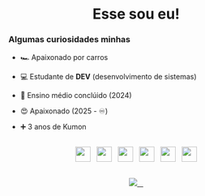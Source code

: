 <h1 align="center">Esse sou eu!</h1>
<div>


<h3>Algumas curiosidades minhas</h3>

  -  🏎️ Apaixonado por carros

  -  💻 Estudante de **DEV** (desenvolvimento de sistemas)

  -  🏫 Ensino médio conclúido (2024)

  -  😍 Apaixonado (2025 - ♾️)

  -  ➕ 3 anos de Kumon 
</div>

##
<p align="center">
  <img src="https://cdn.jsdelivr.net/gh/devicons/devicon@latest/icons/html5/html5-original.svg" width="30px"/>&nbsp;&nbsp;
  <img src="https://cdn.jsdelivr.net/gh/devicons/devicon@latest/icons/css3/css3-original.svg" width="30px"/>&nbsp;&nbsp;
  <img src="https://cdn.jsdelivr.net/gh/devicons/devicon@latest/icons/cplusplus/cplusplus-original.svg" width="30px"/>&nbsp;&nbsp;
  <img src="https://cdn.jsdelivr.net/gh/devicons/devicon@latest/icons/csharp/csharp-original.svg" width="30px"/>&nbsp;&nbsp;
  <img src="https://cdn.jsdelivr.net/gh/devicons/devicon@latest/icons/vscode/vscode-original.svg" width="30px"/>&nbsp;&nbsp;
  <img src="https://cdn.jsdelivr.net/gh/devicons/devicon@latest/icons/visualstudio/visualstudio-original.svg" width="30px"/><br>

  
</p>

##
<div align="center">
  <a href="https://www.linkedin.com/in/giuliano-chicarelli-900610355/" target="_blank">
    <img src="https://img.shields.io/badge/-LinkedIn-0077B5?style=for-the-badge&logo=linkedin&logoColor=white" target="_blank">
  </a>
</div>

